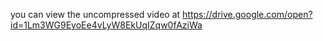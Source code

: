 you can view the uncompressed video at https://drive.google.com/open?id=1Lm3WG9EyoEe4vLyW8EkUqIZqw0fAziWa